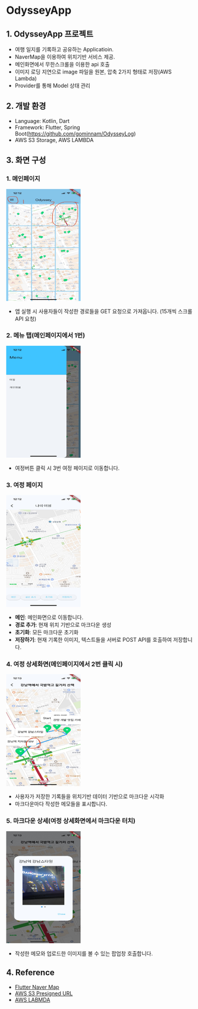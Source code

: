 # OdysseyApp

## 1. OdysseyApp 프로젝트 

- 여행 일지를 기록하고 공유하는 Applicatioin.
- NaverMap을 이용하여 위치기반 서비스 제공.
- 메인화면에서 무한스크롤을 이용한 api 호출
- 이미지 로딩 지연으로 image 파일을 원본, 압축 2가지 형태로 저장(AWS Lambda)
- Provider를 통해 Model 상태 관리


## 2. 개발 환경

- Language: Kotlin, Dart
- Framework: Flutter, Spring Boot(https://github.com/gominnam/OdysseyLog)
- AWS S3 Storage, AWS LAMBDA


## 3. 화면 구성

### 1. 메인페이지

 <img src="screenshots/odyssey_main_screen.jpeg" alt="structure" width="200" height="300"/></br>

- 앱 실행 시 사용자들이 작성한 경로들을 GET 요청으로 가져옵니다. (15개씩 스크롤 API 요청)

### 2. 메뉴 탭(메인페이지에서 1번)

<img src="screenshots/odyssey_main_menu_screen.jpeg" alt="structure" width="200" height="300"/></br>

- 여정버튼 클릭 시 3번 여정 페이지로 이동합니다.

### 3. 여정 페이지

 <img src="screenshots/odyssey_route_create_screen.jpeg" alt="structure" width="200" height="300"/></br>

 - **메인**: 메인화면으로 이동합니다.
 - **경로 추가**: 현재 위치 기반으로 마크다운 생성
 - **초기화**: 모든 마크다운 초기화
 - **저장하기**: 현재 기록한 이미지, 텍스트들을 서버로 POST API를 호출하여 저장합니다.

### 4. 여정 상세화면(메인페이지에서 2번 클릭 시)

 <img src="screenshots/odyssey_route_detail_screen.jpeg" alt="structure" width="200" height="300"/></br>

- 사용자가 저장한 기록들을 위치기반 데이터 기반으로 마크다운 시각화
- 마크다운마다 작성한 메모들을 표시합니다.


### 5. 마크다운 상세(여정 상세화면에서 마크다운 터치)

  <img src="screenshots/odyssey_mark_detail_screen.jpeg" alt="structure" width="200" height="300"/></br>

  - 작성한 메모와 업로드한 이미지를 볼 수 있는 팝업창 호출합니다.

 
 ## 4. Reference


- [Flutter Naver Map](https://note11.dev/flutter_naver_map/)
- [AWS S3 Presigned URL](https://docs.aws.amazon.com/AmazonS3/latest/userguide/PresignedUrlUploadObject.html)
- [AWS LABMDA](https://docs.aws.amazon.com/lambda/latest/dg/welcome.html)